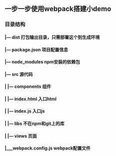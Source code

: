 ## 一步一步使用webpack搭建小demo

### 目录结构

#### |— dist                                       打包输出目录，只需部署这个到生成环境
#### |— package.json                               项目配置信息
#### |— node_modules                               npm安装的依赖包
#### |— src                                        源代码
#### |   |— components                             组件
#### |   |— index.html                             入口html
#### |   |— index.js                               入口js
#### |   |— libs                                   不在npm和git上的库
#### |   |— views                                  页面
#### |___webpack.config.js                          webpack配置文件